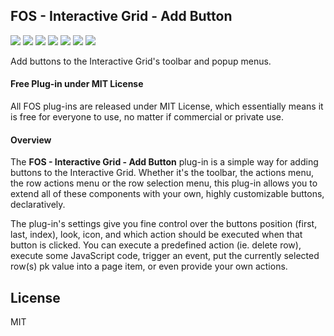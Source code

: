 ## FOS - Interactive Grid - Add Button

![](https://img.shields.io/badge/Plug--in_Type-Dynamic_Action-orange.svg) ![](https://img.shields.io/badge/APEX-19.2-success.svg) ![](https://img.shields.io/badge/APEX-20.1-success.svg) ![](https://img.shields.io/badge/APEX-20.2-success.svg) ![](https://img.shields.io/badge/APEX-21.1-success.svg) ![](https://img.shields.io/badge/APEX-21.2-success.svg) ![](https://img.shields.io/badge/APEX-22.1-success.svg)

Add buttons to the Interactive Grid's toolbar and popup menus.
<h4>Free Plug-in under MIT License</h4>
<p>
All FOS plug-ins are released under MIT License, which essentially means it is free for everyone to use, no matter if commercial or private use.
</p>
<h4>Overview</h4>
<p>
    The <strong>FOS - Interactive Grid - Add Button</strong> plug-in is a simple way for adding buttons to the Interactive Grid. Whether it's the toolbar, the actions menu, the row actions menu or the row selection menu, this plug-in allows you to extend all of these components with your own, highly customizable buttons, declaratively.
</p>
<p>
    The plug-in's settings give you fine control over the buttons position (first, last, index), look, icon, and which action should be executed when that button is clicked. You can execute a predefined action (ie. delete row), execute some JavaScript code, trigger an event, put the currently selected row(s) pk value into a page item, or even provide your own actions.
</p>

## License

MIT

